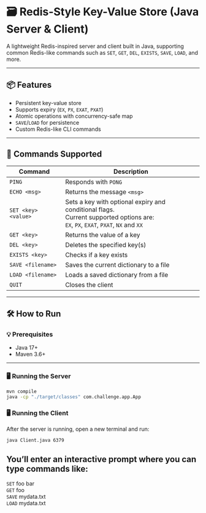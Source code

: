 # 🗃️ Redis-Style Key-Value Store (Java Server & Client)

A lightweight Redis-inspired server and client built in Java, supporting common Redis-like commands such as `SET`, `GET`, `DEL`, `EXISTS`, `SAVE`, `LOAD`, and more.

---

## 📦 Features

- Persistent key-value store
- Supports expiry (`EX`, `PX`, `EXAT`, `PXAT`)
- Atomic operations with concurrency-safe map
- `SAVE`/`LOAD` for persistence
- Custom Redis-like CLI commands

---

## 🚀 Commands Supported

| Command | Description |
|--------|-------------|
| `PING` | Responds with `PONG` |
| `ECHO <msg>` | Returns the message `<msg>` |
| `SET <key> <value>` | Sets a key with optional expiry and conditional flags. <br/> Current supported options are: <br> `EX`, `PX`, `EXAT`, `PXAT`, `NX` and `XX` |
| `GET <key>` | Returns the value of a key |
| `DEL <key>` | Deletes the specified key(s) |
| `EXISTS <key>` | Checks if a key exists |
| `SAVE <filename>` | Saves the current dictionary to a file |
| `LOAD <filename>` | Loads a saved dictionary from a file |
| `QUIT` | Closes the client |

---

## 🛠️ How to Run

### 💡 Prerequisites

- Java 17+
- Maven 3.6+

---

### 🖥️ Running the Server

```bash
mvn compile
java -cp "./target/classes" com.challenge.app.App

```
### 🖥 Running the Client

After the server is running, open a new terminal and run:

```bash
java Client.java 6379
```

## You’ll enter an interactive prompt where you can type commands like:
`SET` foo bar <br>
`GET` foo <br>
`SAVE` mydata.txt <br>
`LOAD` mydata.txt <br>
